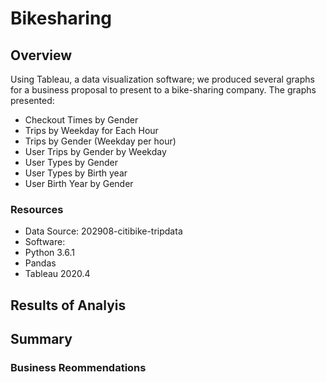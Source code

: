 # Bikesharing
## Overview
Using Tableau, a data visualization software;  we produced several graphs for a  business proposal to present to a bike-sharing company.  The graphs presented:
- Checkout Times by Gender
- Trips by Weekday for Each Hour
- Trips by Gender (Weekday per hour)
- User Trips by Gender by Weekday
- User Types by Gender
- User Types by Birth year
- User Birth Year by Gender
### Resources
- Data Source: 202908-citibike-tripdata
- Software:
 - Python 3.6.1
 - Pandas
 - Tableau 2020.4

## Results of Analyis

## Summary
    
### Business Reommendations
